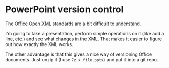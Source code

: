 # PowerPoint version control

The [Office Open XML](http://officeopenxml.com/) standards are a bit difficult
to understand.

I'm going to take a presentation, perform simple operations on it (like add a
line, etc.) and see what changes in the XML. That makes it easier to figure
out how exactly the XML works.

The other advantage is that this gives a nice way of versioning Office
documents. Just unzip it (I use `7z x file.pptx`) and put it into a git repo.
